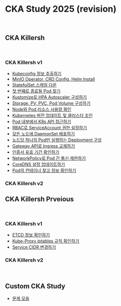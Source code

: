 # CKA Study 2025 (revision)

<br/>

## CKA Killersh

<br/>

### CKA Killersh v1
- [Kubeconfig 정보 추출하기](./killersh/kr/q1/README.md)
- [MinIO Operator, CRD Config, Helm Install](./killersh/kr/q2/README.md)
- [StatefulSet 스케일 다운](./killersh/kr/q3/README.md)
- [첫 번째로 종료될 Pod 찾기](./killersh/kr/q4/README.md)
- [Kustomize로 HPA Autoscaler 구성하기](./killersh/kr/q5/README.md)
- [Storage, PV, PVC, Pod Volume 구성하기](./killersh/kr/q6/README.md)
- [Node와 Pod 리소스 사용량 확인](./killersh/kr/q7/README.md)
- [Kubernetes 버전 업데이트 및 클러스터 조인](./killersh/kr/q8/README.md)
- [Pod 내부에서 K8s API 접근하기](./killersh/kr/q9/README.md)
- [RBAC로 ServiceAccount 권한 설정하기](./killersh/kr/q10/README.md)
- [모든 노드에 DaemonSet 배포하기](./killersh/kr/q11/README.md)
- [노드당 하나의 Pod만 실행하는 Deployment 구성](./killersh/kr/q12/README.md)
- [Gateway API로 Ingress 교체하기](./killersh/kr/q13/README.md)
- [인증서 유효 기간 확인하기](./killersh/kr/q14/README.md)
- [NetworkPolicy로 Pod 간 통신 제한하기](./killersh/kr/q15/README.md)
- [CoreDNS 설정 업데이트하기](./killersh/kr/q16/README.md)
- [Pod의 컨테이너 찾고 정보 확인하기](./killersh/kr/q17/README.md)

### CKA Killersh v2

## CKA Killersh Prveious

<br/>

### CKA Killersh v1
- [ETCD 정보 확인하기](./killersh/pr1/README.md)
- [Kube-Proxy iptables 규칙 확인하기](./killersh/pr2/README.md)
- [Service CIDR 변경하기](./killersh/pr3/README.md)

### CKA Killersh v2

<br/>


## Custom CKA Study
- [문제 모음](./custom-cka-study/README.md)
